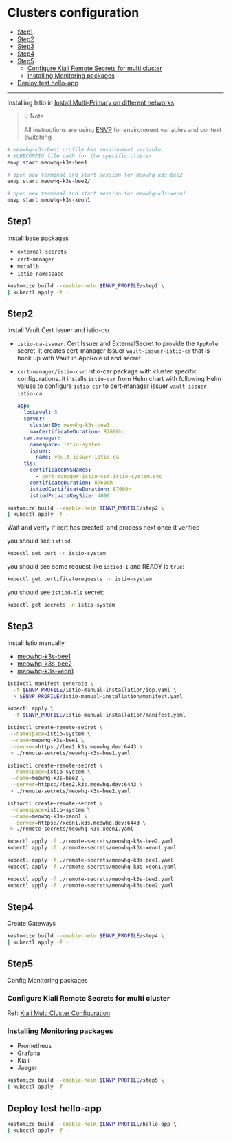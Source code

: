 # Clusters configuration

- [Step1](#step1)
- [Step2](#step2)
- [Step3](#step3)
- [Step4](#step4)
- [Step5](#step5)
  - [Configure Kiali Remote Secrets for multi cluster](#configure-kiali-remote-secrets-for-multi-cluster)
  - [Installing Monitoring packages](#installing-monitoring-packages)
- [Deploy test hello-app](#deploy-test-hello-app)

----

Installing Istio in [Install Multi-Primary on different networks](https://istio.io/latest/docs/setup/install/multicluster/multi-primary_multi-network/)

> 💡 Note
>
> All instructions are using [ENVP](https://github.com/sunggun-yu/envp) for environment variables and context switching

```bash
# meowhq-k3s-bee1 profile has environment variable,
# KUBECONFIG file path for the specific cluster
envp start meowhq-k3s-bee1

# open new terminal and start session for meowhq-k3s-bee2
envp start meowhq-k3s-bee2/

# open new terminal and start session for meowhq-k3s-xeon1
envp start meowhq-k3s-xeon1
```

## Step1

Install base packages

- `external-secrets`
- `cert-manager`
- `metallb`
- `istio-namespace`

```bash
kustomize build --enable-helm $ENVP_PROFILE/step1 \
| kubectl apply -f -
```

## Step2

Install Vault Cert Issuer and istio-csr

- `istio-ca-issuer`: Cert Issuer and ExternalSecret to provide the `AppRole` secret. it creates cert-manager Issuer `vault-issuer-istio-ca` that is hook up with Vault in AppRole id and secret.

- `cert-manager/istio-csr`: istio-csr package with cluster specific configurations. it installs `istio-csr` from Helm chart with following Helm values to configure `istio-csr` to cert-manager issuer `vault-issuer-istio-ca`.

  ```yaml
  app:
    logLevel: 5
    server:
      clusterID: meowhq-k3s-bee1
      maxCertificateDuration: 87600h
    certmanager:
      namespace: istio-system
      issuer:
        name: vault-issuer-istio-ca
    tls:
      certificateDNSNames:
        - cert-manager-istio-csr.istio-system.svc
      certificateDuration: 87600h
      istiodCertificateDuration: 87600h
      istiodPrivateKeySize: 4096
  ```

```bash
kustomize build --enable-helm $ENVP_PROFILE/step2 \
| kubectl apply -f -
```

Wait and verify if cert has created. and process next once it verified

you should see `istiod`:

```bash
kubectl get cert -n istio-system
```

you should see some request like `istiod-1` and READY is `true`:

```bash
kubectl get certificaterequests -n istio-system
```

you should see `istiod-tls` secret:

```bash
kubectl get secrets -n istio-system
```

## Step3

Install Istio manually

- [meowhq-k3s-bee1](./meowhq-k3s-bee1/istio-manual-installation/README.md)
- [meowhq-k3s-bee2](./meowhq-k3s-bee2/istio-manual-installation/README.md)
- [meowhq-k3s-xeon1](./meowhq-k3s-xeon1/istio-manual-installation/README.md)

```bash
istioctl manifest generate \
  -f $ENVP_PROFILE/istio-manual-installation/iop.yaml \
  > $ENVP_PROFILE/istio-manual-installation/manifest.yaml
```

```bash
kubectl apply \
  -f $ENVP_PROFILE/istio-manual-installation/manifest.yaml
```

```bash
istioctl create-remote-secret \
 --namespace=istio-system \
 --name=meowhq-k3s-bee1 \
 --server=https://bee1.k3s.meowhq.dev:6443 \
 > ./remote-secrets/meowhq-k3s-bee1.yaml
```

```bash
istioctl create-remote-secret \
 --namespace=istio-system \
 --name=meowhq-k3s-bee2 \
 --server=https://bee2.k3s.meowhq.dev:6443 \
 > ./remote-secrets/meowhq-k3s-bee2.yaml
```

```bash
istioctl create-remote-secret \
 --namespace=istio-system \
 --name=meowhq-k3s-xeon1 \
 --server=https://xeon1.k3s.meowhq.dev:6443 \
 > ./remote-secrets/meowhq-k3s-xeon1.yaml
```

```bash
kubectl apply -f ./remote-secrets/meowhq-k3s-bee2.yaml
kubectl apply -f ./remote-secrets/meowhq-k3s-xeon1.yaml
```

```bash
kubectl apply -f ./remote-secrets/meowhq-k3s-bee1.yaml
kubectl apply -f ./remote-secrets/meowhq-k3s-xeon1.yaml
```

```bash
kubectl apply -f ./remote-secrets/meowhq-k3s-bee1.yaml
kubectl apply -f ./remote-secrets/meowhq-k3s-bee2.yaml
```

## Step4

Create Gateways

```bash
kustomize build --enable-helm $ENVP_PROFILE/step4 \
| kubectl apply -f -
```

## Step5

Config Monitoring packages

### Configure Kiali Remote Secrets for multi cluster

Ref: [Kiali Multi Cluster Configuration](./kiali-multicluster/README.md)

### Installing Monitoring packages

- Prometheus
- Grafana
- Kiali
- Jaeger

```bash
kustomize build --enable-helm $ENVP_PROFILE/step5 \
| kubectl apply -f -
```

## Deploy test hello-app

```bash
kustomize build --enable-helm $ENVP_PROFILE/hello-app \
| kubectl apply -f -
```
